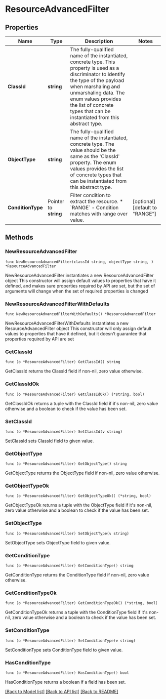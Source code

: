 # ResourceAdvancedFilter

## Properties

Name | Type | Description | Notes
------------ | ------------- | ------------- | -------------
**ClassId** | **string** | The fully-qualified name of the instantiated, concrete type. This property is used as a discriminator to identify the type of the payload when marshaling and unmarshaling data. The enum values provides the list of concrete types that can be instantiated from this abstract type. | 
**ObjectType** | **string** | The fully-qualified name of the instantiated, concrete type. The value should be the same as the &#39;ClassId&#39; property. The enum values provides the list of concrete types that can be instantiated from this abstract type. | 
**ConditionType** | Pointer to **string** | Filter condition to extract the resource. * &#x60;RANGE&#x60; - Condition matches with range over value. | [optional] [default to "RANGE"]

## Methods

### NewResourceAdvancedFilter

`func NewResourceAdvancedFilter(classId string, objectType string, ) *ResourceAdvancedFilter`

NewResourceAdvancedFilter instantiates a new ResourceAdvancedFilter object
This constructor will assign default values to properties that have it defined,
and makes sure properties required by API are set, but the set of arguments
will change when the set of required properties is changed

### NewResourceAdvancedFilterWithDefaults

`func NewResourceAdvancedFilterWithDefaults() *ResourceAdvancedFilter`

NewResourceAdvancedFilterWithDefaults instantiates a new ResourceAdvancedFilter object
This constructor will only assign default values to properties that have it defined,
but it doesn't guarantee that properties required by API are set

### GetClassId

`func (o *ResourceAdvancedFilter) GetClassId() string`

GetClassId returns the ClassId field if non-nil, zero value otherwise.

### GetClassIdOk

`func (o *ResourceAdvancedFilter) GetClassIdOk() (*string, bool)`

GetClassIdOk returns a tuple with the ClassId field if it's non-nil, zero value otherwise
and a boolean to check if the value has been set.

### SetClassId

`func (o *ResourceAdvancedFilter) SetClassId(v string)`

SetClassId sets ClassId field to given value.


### GetObjectType

`func (o *ResourceAdvancedFilter) GetObjectType() string`

GetObjectType returns the ObjectType field if non-nil, zero value otherwise.

### GetObjectTypeOk

`func (o *ResourceAdvancedFilter) GetObjectTypeOk() (*string, bool)`

GetObjectTypeOk returns a tuple with the ObjectType field if it's non-nil, zero value otherwise
and a boolean to check if the value has been set.

### SetObjectType

`func (o *ResourceAdvancedFilter) SetObjectType(v string)`

SetObjectType sets ObjectType field to given value.


### GetConditionType

`func (o *ResourceAdvancedFilter) GetConditionType() string`

GetConditionType returns the ConditionType field if non-nil, zero value otherwise.

### GetConditionTypeOk

`func (o *ResourceAdvancedFilter) GetConditionTypeOk() (*string, bool)`

GetConditionTypeOk returns a tuple with the ConditionType field if it's non-nil, zero value otherwise
and a boolean to check if the value has been set.

### SetConditionType

`func (o *ResourceAdvancedFilter) SetConditionType(v string)`

SetConditionType sets ConditionType field to given value.

### HasConditionType

`func (o *ResourceAdvancedFilter) HasConditionType() bool`

HasConditionType returns a boolean if a field has been set.


[[Back to Model list]](../README.md#documentation-for-models) [[Back to API list]](../README.md#documentation-for-api-endpoints) [[Back to README]](../README.md)


